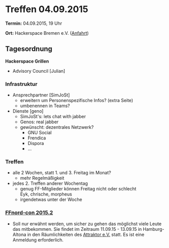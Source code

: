 # Treffen 04.09.2015

**Termin:** 04.09.2015, 19 Uhr

**Ort:** Hackerspace Bremen e.V. ([Anfahrt](https://www.hackerspace-bremen.de/anfahrt/))

## Tagesordnung

**Hackerspace Grillen**

* Advisory Council [Julian]

### Infrastruktur
* Ansprechpartner [SimJoSt]
  * erweitern um Personenspezifische Infos? (extra Seite)
  * umbenennen in Teams?
* Dienste [geno]
  *   SimJoSt's:  lets chat with jabber
  *   Genos:      real jabber
  *   gewünscht: dezentrales Netzwerk?
      *   GNU Social
      *   Frendica
      *   Dispora
      *   ...

### Treffen
* alle 2 Wochen, statt 1. und 3. Freitag im Monat?
  * mehr Regelmäßigkeit
* jedes 2. Treffen anderer Wochentag
  * genug FF-Mitglieder können Freitag nicht oder schlecht  
    Eyk, chrische, morpheus
  * irgendetwas unter der Woche

### [FFnord-con 2015.2](http://ffnord.net)
* Soll nur erwähnt werden, um sicher zu gehen das möglichst viele Leute das mitbekommen. Sie findet im Zeitraum 11.09.15 - 13.09.15 in Hamburg-Altona in den Räumlichkeiten des [Attraktor e.V.](https://blog.attraktor.org/) statt. Es ist eine Anmeldung erforderlich.